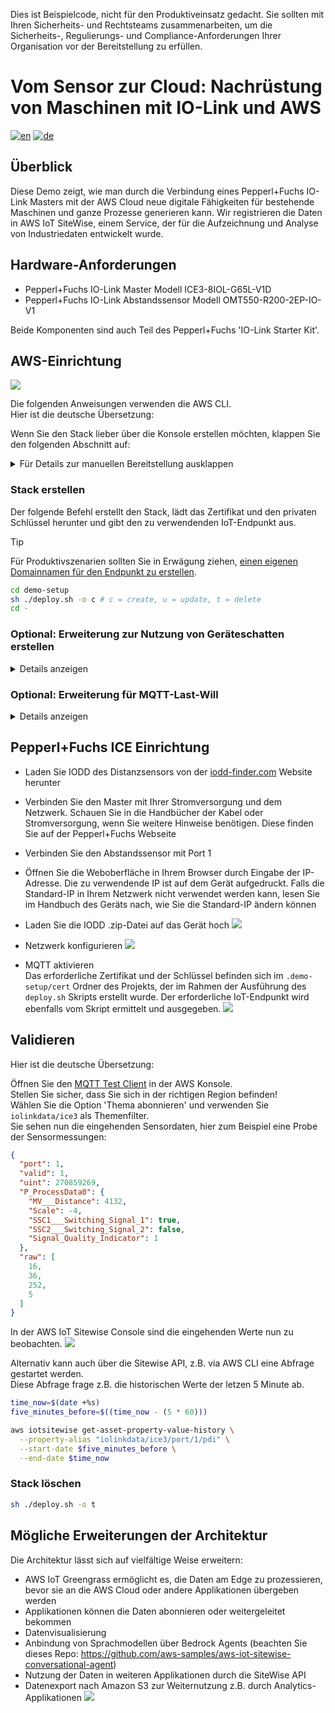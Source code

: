 Dies ist Beispielcode, nicht für den Produktiveinsatz gedacht.
Sie sollten mit Ihren Sicherheits- und Rechtsteams zusammenarbeiten, um die Sicherheits-, Regulierungs- und Compliance-Anforderungen Ihrer Organisation vor der Bereitstellung zu erfüllen.

# Vom Sensor zur Cloud: Nachrüstung von Maschinen mit IO-Link und AWS

[![en](https://img.shields.io/badge/lang-en-red.svg)](https://github.com/aws-samples/retrofitting-with-io-link/blob/master/README.md)
[![de](https://img.shields.io/badge/lang-de-yellow.svg)](https://github.com/aws-samples/retrofitting-with-io-link/blob/master/README.de.md)

## Überblick
Diese Demo zeigt, wie man durch die Verbindung eines Pepperl+Fuchs IO-Link Masters mit der AWS Cloud neue digitale Fähigkeiten für bestehende Maschinen und ganze Prozesse generieren kann. Wir registrieren die Daten in AWS IoT SiteWise, einem Service, der für die Aufzeichnung und Analyse von Industriedaten entwickelt wurde.

## Hardware-Anforderungen
* Pepperl+Fuchs IO-Link Master Modell ICE3-8IOL-G65L-V1D 
* Pepperl+Fuchs IO-Link Abstandssensor Modell OMT550-R200-2EP-IO-V1  
  
Beide Komponenten sind auch Teil des Pepperl+Fuchs 'IO-Link Starter Kit'.

## AWS-Einrichtung

![](./img/arch/retro_demo.de.png)

Die folgenden Anweisungen verwenden die AWS CLI.  
Hier ist die deutsche Übersetzung:

Wenn Sie den Stack lieber über die Konsole erstellen möchten, klappen Sie den folgenden Abschnitt auf:

<details>

<summary>Für Details zur manuellen Bereitstellung ausklappen</summary>

><br>
>
>[Klicken Sie auf diesen Link, um zur Stack-Erstellungsseite in der AWS-Konsole zu gelangen.](https://console.aws.amazon.com/cloudformation/home?/stacks/create)
><br>
>
>Sie können diese [Anleitung](https://docs.aws.amazon.com/de_de/AWSCloudFormation/latest/UserGuide/cfn-console-create-stack.html#create-stack) mit der Option "Vorlage hochladen" befolgen.
>
>![](./img/aws/create_stack.de.png)
>- Wenn Parameter Standardwerte enthalten, belassen Sie diese für diese Demo wie sie sind.
>- Überprüfen Sie nach der Erstellung den Registerkarte "Ausgabe" des Stacks auf Links zu erforderlichen Eingaben.
</details>

### Stack erstellen
Der folgende Befehl erstellt den Stack, lädt das Zertifikat und den privaten Schlüssel herunter und gibt den zu verwendenden IoT-Endpunkt aus.
> [!TIP]
> Für Produktivszenarien sollten Sie in Erwägung ziehen, [einen eigenen Domainnamen für den Endpunkt zu erstellen](https://docs.aws.amazon.com/de_de/iot/latest/developerguide/iot-custom-endpoints-configurable-custom.html).
```bash
cd demo-setup
sh ./deploy.sh -o c # c = create, u = update, t = delete
cd -
```

### Optional: Erweiterung zur Nutzung von Geräteschatten erstellen
<details>
<summary>Details anzeigen</summary>
Dieser Stack enthält die Logik um die Status Nachrichten des Masters in Geräteschatten zu persistieren.

![](./img/arch/shadow_addon.de.png)

Um die Erweiterung zu provisionieren nutzen Sie diese Befehle
```bash
cd device-shadow-addon
sh ./deploy.sh -o c # c = create, u = update, t = delete
cd -
```
</details>

### Optional: Erweiterung für MQTT-Last-Will
<details>
<summary>Details anzeigen</summary>
Diese Erweiterung sendet eine E-Mail via Amazon SNS sobald der Broker die Last-Will-Nachricht des Geräts versendet. Dies passiert, wenn die Verbindung unerwartet abreißt.
Vergessen Sie nicht, den Email-Versand durch SNS zu bestätigen. Sie bekommen dazu eine automatische Email sobald die Subscription erzeugt wurde.
![](./img/arch/last_will_addon.de.png)

To provision the addon use these commands
```bash
cd last-will-addon
sh deploy.sh -o c -e INSERT-YOUR-EMAIL # -o: c = create, u = update, t = delete
cd -
```
</details>

## Pepperl+Fuchs ICE Einrichtung

* Laden Sie IODD des Distanzsensors von der [iodd-finder.com](https://ioddfinder.io-link.com/productvariants/search?productName=%22OMT550-R200-2EP-IO-0,3M-V1%22) Website herunter
* Verbinden Sie den Master mit Ihrer Stromversorgung und dem Netzwerk. Schauen Sie in die Handbücher der Kabel oder Stromversorgung, wenn Sie weitere Hinweise benötigen. Diese finden Sie auf der Pepperl+Fuchs Webseite
* Verbinden Sie den Abstandssensor mit Port 1
* Öffnen Sie die Weboberfläche in Ihrem Browser durch Eingabe der IP-Adresse. Die zu verwendende IP ist auf dem Gerät aufgedruckt. Falls die Standard-IP in Ihrem Netzwerk nicht verwendet werden kann, lesen Sie im Handbuch des Geräts nach, wie Sie die Standard-IP ändern können
* Laden Sie die IODD .zip-Datei auf das Gerät hoch
![](./img/ice3/ice3_iodd.de.png)

* Netzwerk konfigurieren 
![](./img/ice3/ice3_network.de.png)

* MQTT aktivieren  
Das erforderliche Zertifikat und der Schlüssel befinden sich im ```.demo-setup/cert``` Ordner des Projekts, der im Rahmen der Ausführung des ```deploy.sh``` Skripts erstellt wurde. Der erforderliche IoT-Endpunkt wird ebenfalls vom Skript ermittelt und ausgegeben.
![](./img/ice3/ice3_mqtt.de.png)

## Validieren
Hier ist die deutsche Übersetzung:

Öffnen Sie den [MQTT Test Client](https://console.aws.amazon.com/iot/home?#/test) in der AWS Konsole.  
Stellen Sie sicher, dass Sie sich in der richtigen Region befinden!  
Wählen Sie die Option 'Thema abonnieren' und verwenden Sie ```iolinkdata/ice3``` als Themenfilter.  
Sie sehen nun die eingehenden Sensordaten, hier zum Beispiel eine Probe der Sensormessungen:
```json
{
  "port": 1,
  "valid": 1,
  "uint": 270859269,
  "P_ProcessData0": {
    "MV___Distance": 4132,
    "Scale": -4,
    "SSC1___Switching_Signal_1": true,
    "SSC2___Switching_Signal_2": false,
    "Signal_Quality_Indicator": 1
  },
  "raw": [
    16,
    36,
    252,
    5
  ]
}
```

In der AWS IoT Sitewise Console sind die eingehenden Werte nun zu beobachten.
![](./img/aws/sitewise.de.png)

Alternativ kann auch über die Sitewise API, z.B. via AWS CLI eine Abfrage gestartet werden.  
Diese Abfrage frage z.B. die historischen Werte der letzen 5 Minute ab.
```bash
time_now=$(date +%s)
five_minutes_before=$((time_now - (5 * 60)))

aws iotsitewise get-asset-property-value-history \
  --property-alias "iolinkdata/ice3/port/1/pdi" \
  --start-date $five_minutes_before \
  --end-date $time_now

```

### Stack löschen
```bash
sh ./deploy.sh -o t
```

## Mögliche Erweiterungen der Architektur
Die Architektur lässt sich auf vielfältige Weise erweitern:
* AWS IoT Greengrass ermöglicht es, die Daten am Edge zu prozessieren, bevor sie an die AWS Cloud oder andere Applikationen übergeben werden
* Applikationen können die Daten abonnieren oder weitergeleitet bekommen
* Datenvisualisierung
* Anbindung von Sprachmodellen über Bedrock Agents (beachten Sie dieses Repo: https://github.com/aws-samples/aws-iot-sitewise-conversational-agent)  
* Nutzung der Daten in weiteren Applikationen durch die SiteWise API
* Datenexport nach Amazon S3 zur Weiternutzung z.B. durch Analytics-Applikationen
![](./img/arch/retro_extended.de.png)